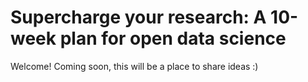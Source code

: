 # Supercharge your research: A 10-week plan for open data science

Welcome! Coming soon, this will be a place to share ideas :)
